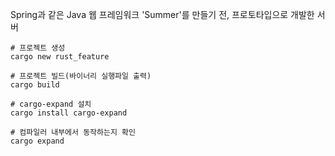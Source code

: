Spring과 같은 Java 웹 프레임워크 'Summer'를 만들기 전, 프로토타입으로 개발한 서버

```shell
# 프로젝트 생성
cargo new rust_feature

# 프로젝트 빌드(바이너리 실행파일 출력)
cargo build

# cargo-expand 설치
cargo install cargo-expand

# 컴파일러 내부에서 동작하는지 확인
cargo expand

```

